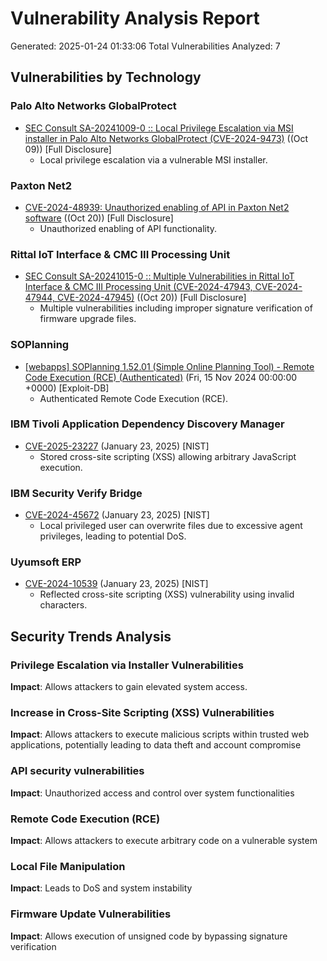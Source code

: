 # Vulnerability Analysis Report
Generated: 2025-01-24 01:33:06
Total Vulnerabilities Analyzed: 7

## Vulnerabilities by Technology

### Palo Alto Networks GlobalProtect

- [SEC Consult SA-20241009-0 :: Local Privilege Escalation via MSI installer in Palo Alto Networks GlobalProtect (CVE-2024-9473)](https://seclists.org/fulldisclosure/2024/Oct/2) ((Oct 09)) [Full Disclosure]
    - Local privilege escalation via a vulnerable MSI installer.

### Paxton Net2

- [CVE-2024-48939: Unauthorized enabling of API in Paxton Net2	software](https://seclists.org/fulldisclosure/2024/Oct/3) ((Oct 20)) [Full Disclosure]
    - Unauthorized enabling of API functionality.

### Rittal IoT Interface & CMC III Processing Unit

- [SEC Consult SA-20241015-0 :: Multiple Vulnerabilities in Rittal IoT Interface & CMC III Processing Unit (CVE-2024-47943, CVE-2024-47944, CVE-2024-47945)](https://seclists.org/fulldisclosure/2024/Oct/4) ((Oct 20)) [Full Disclosure]
    - Multiple vulnerabilities including improper signature verification of firmware upgrade files.

### SOPlanning

- [[webapps] SOPlanning 1.52.01 (Simple Online Planning Tool) - Remote Code Execution (RCE) (Authenticated)](https://www.exploit-db.com/exploits/52082) (Fri, 15 Nov 2024 00:00:00 +0000) [Exploit-DB]
    - Authenticated Remote Code Execution (RCE).

### IBM Tivoli Application Dependency Discovery Manager

- [CVE-2025-23227](https://nvd.nist.gov/vuln/detail/CVE-2025-23227) (January 23, 2025) [NIST]
    - Stored cross-site scripting (XSS) allowing arbitrary JavaScript execution.

### IBM Security Verify Bridge

- [CVE-2024-45672](https://nvd.nist.gov/vuln/detail/CVE-2024-45672) (January 23, 2025) [NIST]
    - Local privileged user can overwrite files due to excessive agent privileges, leading to potential DoS.

### Uyumsoft ERP

- [CVE-2024-10539](https://nvd.nist.gov/vuln/detail/CVE-2024-10539) (January 23, 2025) [NIST]
    - Reflected cross-site scripting (XSS) vulnerability using invalid characters.


## Security Trends Analysis

### Privilege Escalation via Installer Vulnerabilities
**Impact**: Allows attackers to gain elevated system access.

### Increase in Cross-Site Scripting (XSS) Vulnerabilities
**Impact**: Allows attackers to execute malicious scripts within trusted web applications, potentially leading to data theft and account compromise

### API security vulnerabilities
**Impact**: Unauthorized access and control over system functionalities

### Remote Code Execution (RCE)
**Impact**: Allows attackers to execute arbitrary code on a vulnerable system

### Local File Manipulation
**Impact**: Leads to DoS and system instability

### Firmware Update Vulnerabilities
**Impact**: Allows execution of unsigned code by bypassing signature verification

